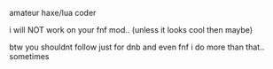 amateur haxe/lua coder

i will NOT work on your fnf mod.. (unless it looks cool then maybe)

btw you shouldnt follow just for dnb and even fnf i do more than that.. sometimes
